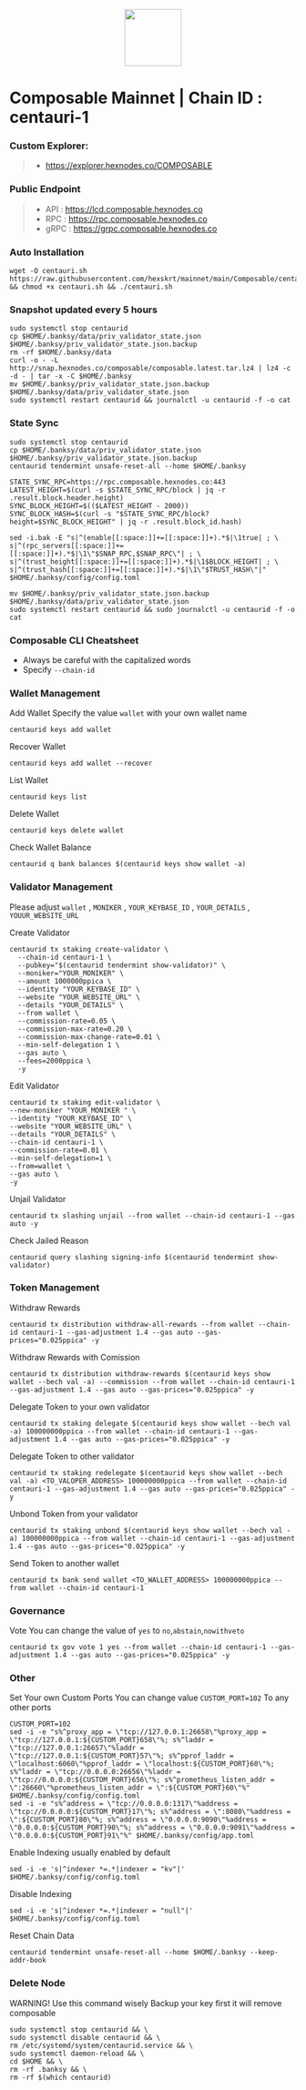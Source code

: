 <p align="center">
  <img height="100" height="auto" src="https://github.com/hexskrt/logos/blob/main/composable.jpg?raw=true">
</p>

# Composable Mainnet | Chain ID : centauri-1

### Custom Explorer:
>-  https://explorer.hexnodes.co/COMPOSABLE

### Public Endpoint

>- API : https://lcd.composable.hexnodes.co
>- RPC : https://rpc.composable.hexnodes.co
>- gRPC : https://grpc.composable.hexnodes.co

### Auto Installation
```
wget -O centauri.sh https://raw.githubusercontent.com/hexskrt/mainnet/main/Composable/centauri.sh && chmod +x centauri.sh && ./centauri.sh
```

### Snapshot updated every 5 hours

```
sudo systemctl stop centaurid
cp $HOME/.banksy/data/priv_validator_state.json $HOME/.banksy/priv_validator_state.json.backup
rm -rf $HOME/.banksy/data
curl -o - -L http://snap.hexnodes.co/composable/composable.latest.tar.lz4 | lz4 -c -d - | tar -x -C $HOME/.banksy
mv $HOME/.banksy/priv_validator_state.json.backup $HOME/.banksy/data/priv_validator_state.json
sudo systemctl restart centaurid && journalctl -u centaurid -f -o cat
```


### State Sync

```
sudo systemctl stop centaurid
cp $HOME/.banksy/data/priv_validator_state.json $HOME/.banksy/priv_validator_state.json.backup
centaurid tendermint unsafe-reset-all --home $HOME/.banksy

STATE_SYNC_RPC=https://rpc.composable.hexnodes.co:443
LATEST_HEIGHT=$(curl -s $STATE_SYNC_RPC/block | jq -r .result.block.header.height)
SYNC_BLOCK_HEIGHT=$(($LATEST_HEIGHT - 2000))
SYNC_BLOCK_HASH=$(curl -s "$STATE_SYNC_RPC/block?height=$SYNC_BLOCK_HEIGHT" | jq -r .result.block_id.hash)

sed -i.bak -E "s|^(enable[[:space:]]+=[[:space:]]+).*$|\1true| ; \
s|^(rpc_servers[[:space:]]+=[[:space:]]+).*$|\1\"$SNAP_RPC,$SNAP_RPC\"| ; \
s|^(trust_height[[:space:]]+=[[:space:]]+).*$|\1$BLOCK_HEIGHT| ; \
s|^(trust_hash[[:space:]]+=[[:space:]]+).*$|\1\"$TRUST_HASH\"|" $HOME/.banksy/config/config.toml

mv $HOME/.banksy/priv_validator_state.json.backup $HOME/.banksy/data/priv_validator_state.json
sudo systemctl restart centaurid && sudo journalctl -u centaurid -f -o cat
```

### Composable CLI Cheatsheet

- Always be careful with the capitalized words
- Specify `--chain-id`

### Wallet Management

Add Wallet
Specify the value `wallet` with your own wallet name

```
centaurid keys add wallet
```

Recover Wallet
```
centaurid keys add wallet --recover
```

List Wallet
```
centaurid keys list
```

Delete Wallet
```
centaurid keys delete wallet
```

Check Wallet Balance
```
centaurid q bank balances $(centaurid keys show wallet -a)
```

### Validator Management

Please adjust `wallet` , `MONIKER` , `YOUR_KEYBASE_ID` , `YOUR_DETAILS` , `YOUUR_WEBSITE_URL`

Create Validator
```
centaurid tx staking create-validator \
  --chain-id centauri-1 \
  --pubkey="$(centaurid tendermint show-validator)" \
  --moniker="YOUR_MONIKER" \
  --amount 1000000ppica \
  --identity "YOUR_KEYBASE_ID" \
  --website "YOUR_WEBSITE_URL" \
  --details "YOUR_DETAILS" \
  --from wallet \
  --commission-rate=0.05 \
  --commission-max-rate=0.20 \
  --commission-max-change-rate=0.01 \
  --min-self-delegation 1 \
  --gas auto \
  --fees=2000ppica \
  -y
```

Edit Validator
```
centaurid tx staking edit-validator \
--new-moniker "YOUR_MONIKER " \
--identity "YOUR_KEYBASE_ID" \
--website "YOUR_WEBSITE_URL" \
--details "YOUR_DETAILS" \
--chain-id centauri-1 \
--commission-rate=0.01 \
--min-self-delegation=1 \
--from=wallet \
--gas auto \
-y
```


Unjail Validator
```
centaurid tx slashing unjail --from wallet --chain-id centauri-1 --gas auto -y
```

Check Jailed Reason
```
centaurid query slashing signing-info $(centaurid tendermint show-validator)
```

### Token Management

Withdraw Rewards
```
centaurid tx distribution withdraw-all-rewards --from wallet --chain-id centauri-1 --gas-adjustment 1.4 --gas auto --gas-prices="0.025ppica" -y
```

Withdraw Rewards with Comission
```
centaurid tx distribution withdraw-rewards $(centaurid keys show wallet --bech val -a) --commission --from wallet --chain-id centauri-1 --gas-adjustment 1.4 --gas auto --gas-prices="0.025ppica" -y
```

Delegate Token to your own validator
```
centaurid tx staking delegate $(centaurid keys show wallet --bech val -a) 100000000ppica --from wallet --chain-id centauri-1 --gas-adjustment 1.4 --gas auto --gas-prices="0.025ppica" -y
```

Delegate Token to other validator
```
centaurid tx staking redelegate $(centaurid keys show wallet --bech val -a) <TO_VALOPER_ADDRESS> 100000000ppica --from wallet --chain-id centauri-1 --gas-adjustment 1.4 --gas auto --gas-prices="0.025ppica" -y
```

Unbond Token from your validator
```
centaurid tx staking unbond $(centaurid keys show wallet --bech val -a) 100000000ppica --from wallet --chain-id centauri-1 --gas-adjustment 1.4 --gas auto --gas-prices="0.025ppica" -y
```

Send Token to another wallet
```
centaurid tx bank send wallet <TO_WALLET_ADDRESS> 100000000ppica --from wallet --chain-id centauri-1
```

### Governance 

Vote
You can change the value of `yes` to `no`,`abstain`,`nowithveto`

```
centaurid tx gov vote 1 yes --from wallet --chain-id centauri-1 --gas-adjustment 1.4 --gas auto --gas-prices="0.025ppica" -y
```

### Other

Set Your own Custom Ports
You can change value `CUSTOM_PORT=102` To any other ports
```
CUSTOM_PORT=102
sed -i -e "s%^proxy_app = \"tcp://127.0.0.1:26658\"%proxy_app = \"tcp://127.0.0.1:${CUSTOM_PORT}658\"%; s%^laddr = \"tcp://127.0.0.1:26657\"%laddr = \"tcp://127.0.0.1:${CUSTOM_PORT}57\"%; s%^pprof_laddr = \"localhost:6060\"%pprof_laddr = \"localhost:${CUSTOM_PORT}60\"%; s%^laddr = \"tcp://0.0.0.0:26656\"%laddr = \"tcp://0.0.0.0:${CUSTOM_PORT}656\"%; s%^prometheus_listen_addr = \":26660\"%prometheus_listen_addr = \":${CUSTOM_PORT}60\"%" $HOME/.banksy/config/config.toml
sed -i -e "s%^address = \"tcp://0.0.0.0:1317\"%address = \"tcp://0.0.0.0:${CUSTOM_PORT}17\"%; s%^address = \":8080\"%address = \":${CUSTOM_PORT}80\"%; s%^address = \"0.0.0.0:9090\"%address = \"0.0.0.0:${CUSTOM_PORT}90\"%; s%^address = \"0.0.0.0:9091\"%address = \"0.0.0.0:${CUSTOM_PORT}91\"%" $HOME/.banksy/config/app.toml
```

Enable Indexing usually enabled by default
```
sed -i -e 's|^indexer *=.*|indexer = "kv"|' $HOME/.banksy/config/config.toml
```

Disable Indexing
```
sed -i -e 's|^indexer *=.*|indexer = "null"|' $HOME/.banksy/config/config.toml
```

Reset Chain Data
```
centaurid tendermint unsafe-reset-all --home $HOME/.banksy --keep-addr-book
```

### Delete Node

WARNING! Use this command wisely 
Backup your key first it will remove composable

```
sudo systemctl stop centaurid && \
sudo systemctl disable centaurid && \
rm /etc/systemd/system/centaurid.service && \
sudo systemctl daemon-reload && \
cd $HOME && \
rm -rf .banksy && \
rm -rf $(which centaurid)
```
